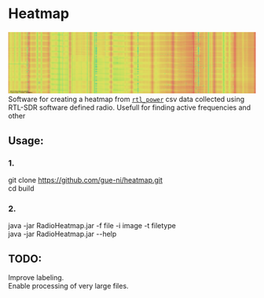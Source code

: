 # Heatmap 

![Example Waterfall](examples/survey_1.png)
Software for creating a heatmap from [`rtl_power`](https://github.com/keenerd/rtl-sdr) csv data collected using RTL-SDR software defined radio. Usefull for finding active frequencies and other 


## Usage:

### 1.
git clone https://github.com/gue-ni/heatmap.git <br>
cd build <br>
### 2. 
java -jar RadioHeatmap.jar -f file -i image -t filetype <br>
java -jar RadioHeatmap.jar --help <br>

## TODO:
Improve labeling. <br>
Enable processing of very large files. <br>



